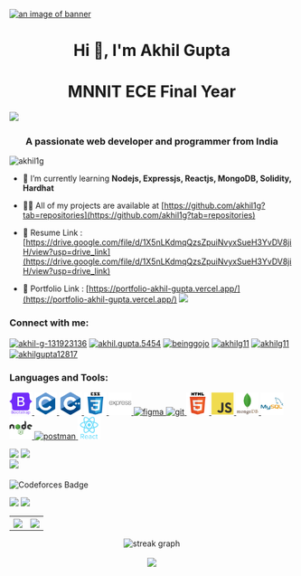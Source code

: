 [![an image of banner](https://user-images.githubusercontent.com/74038190/225813708-98b745f2-7d22-48cf-9150-083f1b00d6c9.gif)](https://user-images.githubusercontent.com/74038190/225813708-98b745f2-7d22-48cf-9150-083f1b00d6c9.gif)
<h1 align="center">Hi 👋, I'm Akhil Gupta</h1>
<h1 align="center"> MNNIT ECE Final Year</h1>
<img src="https://user-images.githubusercontent.com/73097560/115834477-dbab4500-a447-11eb-908a-139a6edaec5c.gif"></a>
<h3 align="center">A passionate web developer and programmer from India</h3>

<p align="left"> <img src="https://komarev.com/ghpvc/?username=akhil1g&label=Profile%20views&color=0e75b6&style=flat" alt="akhil1g" /> </p>



- 🌱 I’m currently learning **Nodejs, Expressjs, Reactjs, MongoDB, Solidity, Hardhat**

- 👨‍💻 All of my projects are available at [https://github.com/akhil1g?tab=repositories](https://github.com/akhil1g?tab=repositories)

- 📄 Resume Link : [https://drive.google.com/file/d/1X5nLKdmqQzsZpuiNvyxSueH3YvDV8jiH/view?usp=drive_link](https://drive.google.com/file/d/1X5nLKdmqQzsZpuiNvyxSueH3YvDV8jiH/view?usp=drive_link)

- 💼 Portfolio Link : [https://portfolio-akhil-gupta.vercel.app/](https://portfolio-akhil-gupta.vercel.app/)
<img src="https://user-images.githubusercontent.com/73097560/115834477-dbab4500-a447-11eb-908a-139a6edaec5c.gif"></a>
<h3 align="left">Connect with me:</h3>
<p align="left">
<a href="https://linkedin.com/in/akhil-g-131923136" target="blank"><img align="center" src="https://raw.githubusercontent.com/rahuldkjain/github-profile-readme-generator/master/src/images/icons/Social/linked-in-alt.svg" alt="akhil-g-131923136" height="30" width="40" /></a>
<a href="https://instagram.com/akhil.gupta.5454" target="blank"><img align="center" src="https://raw.githubusercontent.com/rahuldkjain/github-profile-readme-generator/master/src/images/icons/Social/instagram.svg" alt="akhil.gupta.5454" height="30" width="40" /></a>
<a href="https://www.codechef.com/users/beinggojo" target="blank"><img align="center" src="https://cdn.jsdelivr.net/npm/simple-icons@3.1.0/icons/codechef.svg" alt="beinggojo" height="30" width="40" /></a>
<a href="https://codeforces.com/profile/akhilg11" target="blank"><img align="center" src="https://raw.githubusercontent.com/rahuldkjain/github-profile-readme-generator/master/src/images/icons/Social/codeforces.svg" alt="akhilg11" height="30" width="40" /></a>
<a href="https://www.leetcode.com/akhilg11" target="blank"><img align="center" src="https://raw.githubusercontent.com/rahuldkjain/github-profile-readme-generator/master/src/images/icons/Social/leet-code.svg" alt="akhilg11" height="30" width="40" /></a>
<a href="https://auth.geeksforgeeks.org/user/akhilgupta12817" target="blank"><img align="center" src="https://raw.githubusercontent.com/rahuldkjain/github-profile-readme-generator/master/src/images/icons/Social/geeks-for-geeks.svg" alt="akhilgupta12817" height="30" width="40" /></a>
</p>

<h3 align="left">Languages and Tools:</h3>
<p align="left"> <a href="https://getbootstrap.com" target="_blank" rel="noreferrer"> <img src="https://raw.githubusercontent.com/devicons/devicon/master/icons/bootstrap/bootstrap-plain-wordmark.svg" alt="bootstrap" width="40" height="40"/> </a> <a href="https://www.cprogramming.com/" target="_blank" rel="noreferrer"> <img src="https://raw.githubusercontent.com/devicons/devicon/master/icons/c/c-original.svg" alt="c" width="40" height="40"/> </a> <a href="https://www.w3schools.com/cpp/" target="_blank" rel="noreferrer"> <img src="https://raw.githubusercontent.com/devicons/devicon/master/icons/cplusplus/cplusplus-original.svg" alt="cplusplus" width="40" height="40"/> </a> <a href="https://www.w3schools.com/css/" target="_blank" rel="noreferrer"> <img src="https://raw.githubusercontent.com/devicons/devicon/master/icons/css3/css3-original-wordmark.svg" alt="css3" width="40" height="40"/> </a> <a href="https://expressjs.com" target="_blank" rel="noreferrer"> <img src="https://raw.githubusercontent.com/devicons/devicon/master/icons/express/express-original-wordmark.svg" alt="express" width="40" height="40"/> </a> <a href="https://www.figma.com/" target="_blank" rel="noreferrer"> <img src="https://www.vectorlogo.zone/logos/figma/figma-icon.svg" alt="figma" width="40" height="40"/> </a> <a href="https://git-scm.com/" target="_blank" rel="noreferrer"> <img src="https://www.vectorlogo.zone/logos/git-scm/git-scm-icon.svg" alt="git" width="40" height="40"/> </a> <a href="https://www.w3.org/html/" target="_blank" rel="noreferrer"> <img src="https://raw.githubusercontent.com/devicons/devicon/master/icons/html5/html5-original-wordmark.svg" alt="html5" width="40" height="40"/> </a> <a href="https://developer.mozilla.org/en-US/docs/Web/JavaScript" target="_blank" rel="noreferrer"> <img src="https://raw.githubusercontent.com/devicons/devicon/master/icons/javascript/javascript-original.svg" alt="javascript" width="40" height="40"/> </a> <a href="https://www.mongodb.com/" target="_blank" rel="noreferrer"> <img src="https://raw.githubusercontent.com/devicons/devicon/master/icons/mongodb/mongodb-original-wordmark.svg" alt="mongodb" width="40" height="40"/> </a> <a href="https://www.mysql.com/" target="_blank" rel="noreferrer"> <img src="https://raw.githubusercontent.com/devicons/devicon/master/icons/mysql/mysql-original-wordmark.svg" alt="mysql" width="40" height="40"/> </a> <a href="https://nodejs.org" target="_blank" rel="noreferrer"> <img src="https://raw.githubusercontent.com/devicons/devicon/master/icons/nodejs/nodejs-original-wordmark.svg" alt="nodejs" width="40" height="40"/> </a> <a href="https://postman.com" target="_blank" rel="noreferrer"> <img src="https://www.vectorlogo.zone/logos/getpostman/getpostman-icon.svg" alt="postman" width="40" height="40"/> </a> <a href="https://reactjs.org/" target="_blank" rel="noreferrer"> <img src="https://raw.githubusercontent.com/devicons/devicon/master/icons/react/react-original-wordmark.svg" alt="react" width="40" height="40"/> </a> </p>

<img src="https://user-images.githubusercontent.com/73097560/115834477-dbab4500-a447-11eb-908a-139a6edaec5c.gif"></a>
![](https://leetcard.jacoblin.cool/akhilg11?ext=contest&width=800&border=0&radius=20&height=450)
<br>
![](https://cp-logo.vercel.app/codechef/beinggojo)<br><br>
![Codeforces Badge](https://codeforces-readme-stats.vercel.app/api/badge?username=akhilg11) <!-- codeforces --><br>

<img src="https://atrating.baoshuo.dev/rating?username=akhilg11"> <!-- atcoder -->
<img src="https://user-images.githubusercontent.com/73097560/115834477-dbab4500-a447-11eb-908a-139a6edaec5c.gif"></a>
<table>
    <td align="center">
        <a href="https://github.com/akhil1g"><img align="center" height="200px" src="https://github-readme-stats.vercel.app/api?username=akhil1g&show_icons=true&locale=en&theme=codeSTACKr" /></a>
    </td>
    <td align="center">
        <a href="https://github.com/akhil1g"><img align="center" height="200px" src="https://github-readme-stats.vercel.app/api/top-langs?username=akhil1g&show_icons=true&locale=en&layout=compact&theme=codeSTACKr" /></a>
    </td>
</table>
<div align="center">
  <img src="https://streak-stats.demolab.com?user=akhil1g&locale=en&mode=daily&theme=dark&hide_border=false&border_radius=5&order=3" height="220" alt="streak graph"  />
</div>
<br>
<!-- <p><img align="left" src="https://github-readme-stats.vercel.app/api/top-langs?username=akhil1g&show_icons=true&locale=en&layout=compact" alt="akhil1g" /></p> -->
<!-- <p>&nbsp;<img align="right" src="https://github-readme-stats.vercel.app/api?username=akhil1g&show_icons=true&locale=en" alt="akhil1g" /></p> -->
<div align="center">
<img src="https://user-images.githubusercontent.com/73097560/115834477-dbab4500-a447-11eb-908a-139a6edaec5c.gif"></a>
</div>

